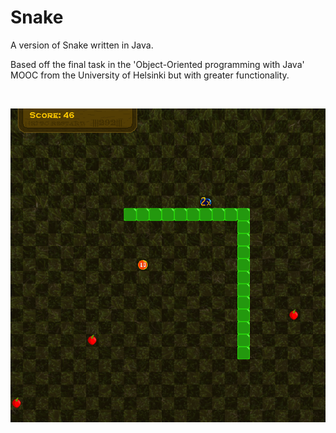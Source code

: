 # Snake
 
A version of Snake written in Java.

Based off the final task in the 'Object-Oriented programming with Java' MOOC from the University of Helsinki but with greater functionality. 

<br>

![](example.png "Example Screenshot")
